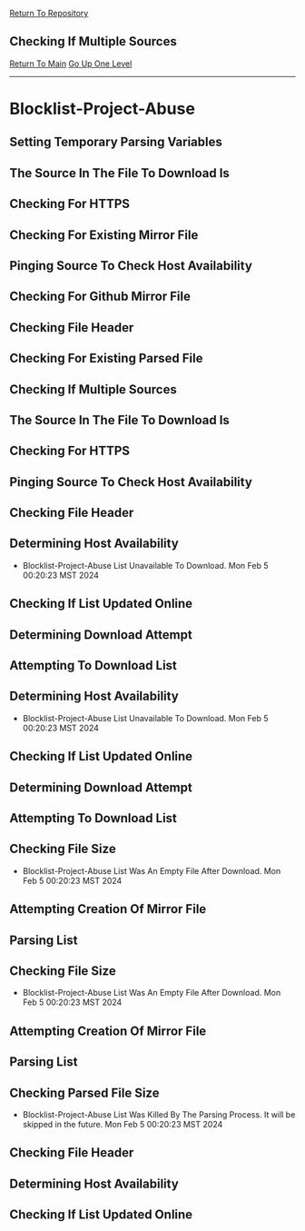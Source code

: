 [Return To Repository](https://github.com/DigitalWarrior/piholeparser/)
## Checking If Multiple Sources
[Return To Main](https://github.com/DigitalWarrior/piholeparser/blob/master/RecentRunLogs/Mainlog.md)
[Go Up One Level](https://github.com/DigitalWarrior/piholeparser/blob/master/RecentRunLogs/TopLevelScripts/30-Processing-External-Blacklists.md)
____________________________________
# Blocklist-Project-Abuse
## Setting Temporary Parsing Variables
## The Source In The File To Download Is
## Checking For HTTPS
## Checking For Existing Mirror File
## Pinging Source To Check Host Availability
## Checking For Github Mirror File
## Checking File Header
## Checking For Existing Parsed File
## Checking If Multiple Sources
## The Source In The File To Download Is
## Checking For HTTPS
## Pinging Source To Check Host Availability
## Checking File Header
## Determining Host Availability
* Blocklist-Project-Abuse List Unavailable To Download. Mon Feb  5 00:20:23 MST 2024
## Checking If List Updated Online
## Determining Download Attempt
## Attempting To Download List
## Determining Host Availability
* Blocklist-Project-Abuse List Unavailable To Download. Mon Feb  5 00:20:23 MST 2024
## Checking If List Updated Online
## Determining Download Attempt
## Attempting To Download List
## Checking File Size
* Blocklist-Project-Abuse List Was An Empty File After Download. Mon Feb  5 00:20:23 MST 2024
## Attempting Creation Of Mirror File
## Parsing List
## Checking File Size
* Blocklist-Project-Abuse List Was An Empty File After Download. Mon Feb  5 00:20:23 MST 2024
## Attempting Creation Of Mirror File
## Parsing List
## Checking Parsed File Size
* Blocklist-Project-Abuse List Was Killed By The Parsing Process. It will be skipped in the future. Mon Feb  5 00:20:23 MST 2024
## Checking File Header
## Determining Host Availability
## Checking If List Updated Online
